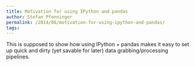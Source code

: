 ```yaml
---
title: Motivation for using IPython and pandas
author: Stefan Pfenninger
permalink: /2014/06/motivation-for-using-ipython-and-pandas/
tags:
---
```

This is supposed to show how using IPython + pandas makes it easy to set up quick and dirty (yet savable for later) data grabbing/processing pipelines.
